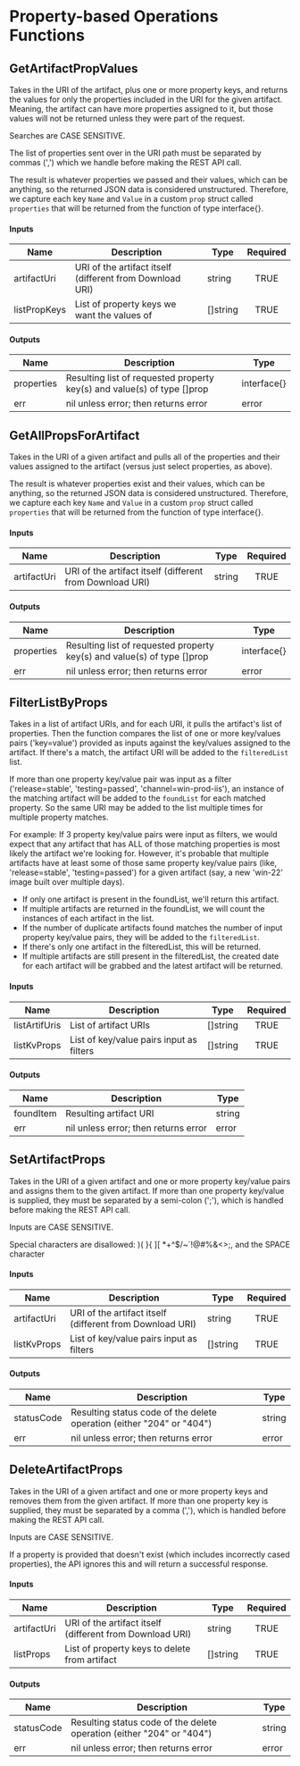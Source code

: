 # Property-based Operations Functions

## GetArtifactPropValues
Takes in the URI of the artifact, plus one or more property keys, and returns the values for only the properties included in the URI for the given artifact. Meaning, the artifact can have more properties assigned to it, but those values will not be returned unless they were part of the request.

Searches are CASE SENSITIVE.

The list of properties sent over in the URI path must be separated by commas (',') which we handle before making the REST API call.

The result is whatever properties we passed and their values, which can be anything, so the returned JSON data is considered unstructured. Therefore, we capture each key `Name` and `Value` in a custom `prop` struct called `properties` that will be returned from the function of type interface{}.

#### Inputs
| Name          | Description                                              | Type      | Required |
|---------------|----------------------------------------------------------|-----------|:--------:|
| artifactUri   | URI of the artifact itself (different from Download URI) | string    | TRUE     |
| listPropKeys  | List of property keys we want the values of              | []string  | TRUE     |

#### Outputs
| Name       | Description                                                             | Type        |
|------------|-------------------------------------------------------------------------|-------------|
| properties | Resulting list of requested property key(s) and value(s) of type []prop | interface{} |
| err        | nil unless error; then returns error                                    | error       |


## GetAllPropsForArtifact
Takes in the URI of a given artifact and pulls all of the properties and their values assigned to the artifact (versus just select properties, as above).

The result is whatever properties exist and their values, which can be anything, so the returned JSON data is considered unstructured. Therefore, we capture each key `Name` and `Value` in a custom `prop` struct called `properties` that will be returned from the function of type interface{}.

#### Inputs
| Name          | Description                                              | Type      | Required |
|---------------|----------------------------------------------------------|-----------|:--------:|
| artifactUri   | URI of the artifact itself (different from Download URI) | string    | TRUE     |

#### Outputs
| Name       | Description                                                             | Type        |
|------------|-------------------------------------------------------------------------|-------------|
| properties | Resulting list of requested property key(s) and value(s) of type []prop | interface{} |
| err        | nil unless error; then returns error                                    | error       |


## FilterListByProps
Takes in a list of artifact URIs, and for each URI, it pulls the artifact's list of properties. Then the function compares the list of one or more key/values pairs ('key=value') provided as inputs against the key/values assigned to the artifact. If there's a match, the artifact URI will be added to the `filteredList` list. 

If more than one property key/value pair was input as a filter ('release=stable', 'testing=passed', 'channel=win-prod-iis'), an instance of the matching artifact will be added to the `foundList` for each matched property. So the same URI may be added to the list multiple times for multiple property matches.

For example: If 3 property key/value pairs were input as filters, we would expect that any artifact that has ALL of those matching properties is most likely the artifact we're looking for. However, it's probable that multiple artifacts have at least some of those same property key/value pairs (like, 'release=stable', 'testing=passed') for a given artifact (say, a new 'win-22' image built over multiple days).

- If only one artifact is present in the foundList, we'll return this artifact.
- If multiple artifacts are returned in the foundList, we will count the instances of each artifact in the list. 
- If the number of duplicate artifacts found matches the number of input property key/value pairs, they will be added to the `filteredList`. 
- If there's only one artifact in the filteredList, this will be returned. 
- If multiple artifacts are still present in the filteredList, the created date for each artifact will be grabbed and the latest artifact will be returned.

#### Inputs
| Name          | Description                               | Type      | Required |
|---------------|-------------------------------------------|-----------|:--------:|
| listArtifUris | List of artifact URIs                     | []string  | TRUE     |
| listKvProps   | List of key/value pairs input as filters  | []string  | TRUE     |

#### Outputs
| Name       | Description                           | Type    |
|------------|---------------------------------------|---------|
| foundItem  | Resulting artifact URI                | string  |
| err        | nil unless error; then returns error  | error   |


## SetArtifactProps
Takes in the URI of a given artifact and one or more property key/value pairs and assigns them to the given artifact. If more than one property key/value is supplied, they must be separated by a semi-colon 
(';'), which is handled before making the REST API call.

Inputs are CASE SENSITIVE.

Special characters are disallowed: 	)( }{ ][ *+^$\/~`!@#%&<>;, and the SPACE character

#### Inputs
| Name          | Description                                              | Type      | Required |
|---------------|----------------------------------------------------------|-----------|:--------:|
| artifactUri   | URI of the artifact itself (different from Download URI) | string    | TRUE     |
| listKvProps   | List of key/value pairs input as filters                 | []string  | TRUE     |

#### Outputs
| Name        | Description                                                           | Type     |
|-------------|-----------------------------------------------------------------------|----------|
| statusCode  | Resulting status code of the delete operation (either "204" or "404") | string   |
| err         | nil unless error; then returns error                                  | error    |


## DeleteArtifactProps
Takes in the URI of a given artifact and one or more property keys and removes them from the given artifact. If more than one property key is supplied, they must be separated by a comma (','), which is handled before making the REST API call.

Inputs are CASE SENSITIVE.

If a property is provided that doesn't exist (which includes incorrectly cased properties), the API ignores this and will return a successful response.

#### Inputs
| Name          | Description                                              | Type      | Required |
|---------------|----------------------------------------------------------|-----------|:--------:|
| artifactUri   | URI of the artifact itself (different from Download URI) | string    | TRUE     |
| listProps     | List of property keys to delete from artifact            | []string  | TRUE     |

#### Outputs
| Name        | Description                                                           | Type     |
|-------------|-----------------------------------------------------------------------|----------|
| statusCode  | Resulting status code of the delete operation (either "204" or "404") | string   |
| err         | nil unless error; then returns error                                  | error    |